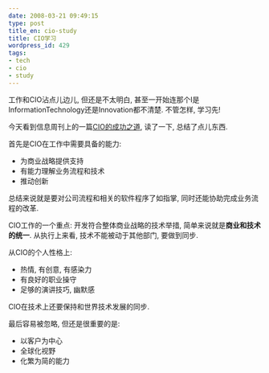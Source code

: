 ```yaml
---
date: 2008-03-21 09:49:15
type: post
title_en: cio-study
title: CIO学习
wordpress_id: 429
tags:
- tech
- cio
- study
---
```


工作和CIO沾点儿边儿, 但还是不太明白, 甚至一开始连那个I是InformationTechnology还是Innovation都不清楚. 不管怎样, 学习先!

今天看到信息周刊上的一篇[CIO的成功之道](http://www.informationweek.com.cn/iarticle/41313.html), 读了一下, 总结了点儿东西.

首先是CIO在工作中需要具备的能力:

* 为商业战略提供支持
* 有能力理解业务流程和技术
* 推动创新

总结来说就是要对公司流程和相关的软件程序了如指掌, 同时还能协助完成业务流程的改革.

CIO工作的一个重点: 开发符合整体商业战略的技术举措, 简单来说就是**商业和技术的统一**. 从执行上来看, 技术不能被动于其他部门, 要做到同步.

从CIO的个人性格上:

* 热情, 有创意, 有感染力
* 有良好的职业操守
* 足够的演讲技巧, 幽默感

CIO在技术上还要保持和世界技术发展的同步.

最后容易被忽略, 但还是很重要的是:

* 以客户为中心
* 全球化视野
* 化繁为简的能力
